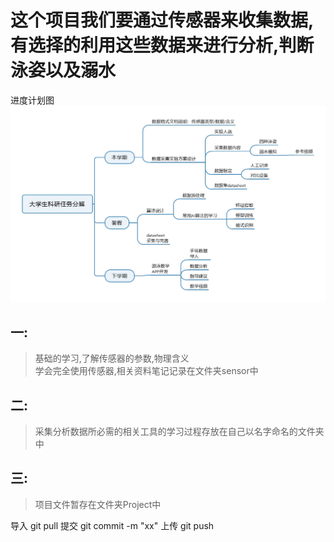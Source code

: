 # **这个项目我们要通过传感器来收集数据,有选择的利用这些数据来进行分析,判断泳姿以及溺水**
进度计划图![](计划图.jpg)<br>
## 一:
>基础的学习,了解传感器的参数,物理含义  <Br/>学会完全使用传感器,相关资料笔记记录在文件夹sensor中<Br/>

## 二:
>采集分析数据所必需的相关工具的学习过程存放在自己以名字命名的文件夹中  <Br/>

## 三:
>项目文件暂存在文件夹Project中  <Br/>

导入 git pull
提交 git commit -m "xx"
上传 git push
